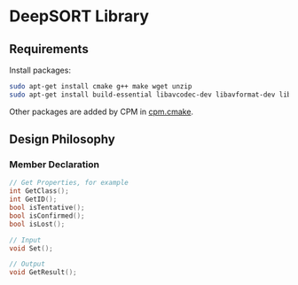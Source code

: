# DeepSORT Library

## Requirements
Install packages:
```bash
sudo apt-get install cmake g++ make wget unzip
sudo apt-get install build-essential libavcodec-dev libavformat-dev libeigen3-dev libgtk2.0-dev libgtk-3-dev libjpeg-dev libjpeg8-dev libpng-dev libswscale-dev libtiff5-dev
```

Other packages are added by CPM in [cpm.cmake](cpm.cmake).

## Design Philosophy

### Member Declaration
```c++
// Get Properties, for example
int GetClass();
int GetID();
bool isTentative();
bool isConfirmed();
bool isLost();

// Input
void Set();

// Output
void GetResult();
```